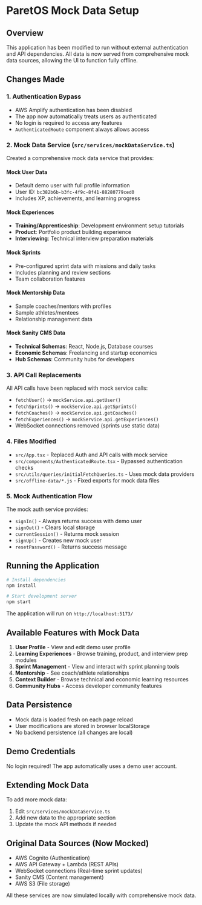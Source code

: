 # ParetOS Mock Data Setup

## Overview
This application has been modified to run without external authentication and API dependencies. All data is now served from comprehensive mock data sources, allowing the UI to function fully offline.

## Changes Made

### 1. Authentication Bypass
- AWS Amplify authentication has been disabled
- The app now automatically treats users as authenticated
- No login is required to access any features
- `AuthenticatedRoute` component always allows access

### 2. Mock Data Service (`src/services/mockDataService.ts`)
Created a comprehensive mock data service that provides:

#### Mock User Data
- Default demo user with full profile information
- User ID: `bc382b6b-b3fc-4f9c-8f41-88280779ced0`
- Includes XP, achievements, and learning progress

#### Mock Experiences
- **Training/Apprenticeship**: Development environment setup tutorials
- **Product**: Portfolio product building experience  
- **Interviewing**: Technical interview preparation materials

#### Mock Sprints
- Pre-configured sprint data with missions and daily tasks
- Includes planning and review sections
- Team collaboration features

#### Mock Mentorship Data
- Sample coaches/mentors with profiles
- Sample athletes/mentees
- Relationship management data

#### Mock Sanity CMS Data
- **Technical Schemas**: React, Node.js, Database courses
- **Economic Schemas**: Freelancing and startup economics
- **Hub Schemas**: Community hubs for developers

### 3. API Call Replacements
All API calls have been replaced with mock service calls:
- `fetchUser()` → `mockService.api.getUser()`
- `fetchSprints()` → `mockService.api.getSprints()`
- `fetchCoaches()` → `mockService.api.getCoaches()`
- `fetchExperiences()` → `mockService.api.getExperiences()`
- WebSocket connections removed (sprints use static data)

### 4. Files Modified
- `src/App.tsx` - Replaced Auth and API calls with mock service
- `src/components/AuthenticatedRoute.tsx` - Bypassed authentication checks
- `src/utils/queries/initialFetchQueries.ts` - Uses mock data providers
- `src/offline-data/*.js` - Fixed exports for mock data files

### 5. Mock Authentication Flow
The mock auth service provides:
- `signIn()` - Always returns success with demo user
- `signOut()` - Clears local storage
- `currentSession()` - Returns mock session
- `signUp()` - Creates new mock user
- `resetPassword()` - Returns success message

## Running the Application

```bash
# Install dependencies
npm install

# Start development server
npm start
```

The application will run on `http://localhost:5173/`

## Available Features with Mock Data

1. **User Profile** - View and edit demo user profile
2. **Learning Experiences** - Browse training, product, and interview prep modules
3. **Sprint Management** - View and interact with sprint planning tools
4. **Mentorship** - See coach/athlete relationships
5. **Context Builder** - Browse technical and economic learning resources
6. **Community Hubs** - Access developer community features

## Data Persistence
- Mock data is loaded fresh on each page reload
- User modifications are stored in browser localStorage
- No backend persistence (all changes are local)

## Demo Credentials
No login required! The app automatically uses a demo user account.

## Extending Mock Data
To add more mock data:
1. Edit `src/services/mockDataService.ts`
2. Add new data to the appropriate section
3. Update the mock API methods if needed

## Original Data Sources (Now Mocked)
- AWS Cognito (Authentication)
- AWS API Gateway + Lambda (REST APIs)
- WebSocket connections (Real-time sprint updates)
- Sanity CMS (Content management)
- AWS S3 (File storage)

All these services are now simulated locally with comprehensive mock data.
